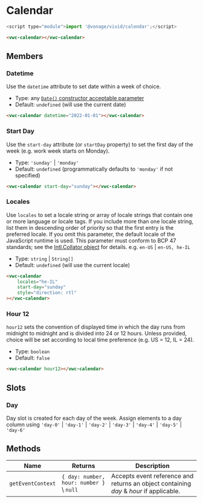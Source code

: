 # Calendar

```js
<script type="module">import '@vonage/vivid/calendar';</script>
```

```html preview
<vwc-calendar></vwc-calendar>
```

## Members

### Datetime

Use the `datetime` attribute to set date within a week of choice.

- Type: any [`Date()` constructor acceptable parameter](https://developer.mozilla.org/en-US/docs/Web/JavaScript/Reference/Global_Objects/Date/Date#parameters)
- Default: `undefined` (will use the current date)

```html preview
<vwc-calendar datetime="2022-01-01"></vwc-calendar>
```

### Start Day

Use the `start-day` attribute (or `startDay` property) to set the first day of the week (e.g. work week starts on Monday).

- Type: `'sunday'` | `'monday'`
- Default: `undefined` (programmatically defaults to `'monday'` if not specified)

```html preview
<vwc-calendar start-day="sunday"></vwc-calendar>
```

### Locales

Use `locales` to set a locale string or array of locale strings that contain one or more language or locale tags. If you include more than one locale string, list them in descending order of priority so that the first entry is the preferred locale. If you omit this parameter, the default locale of the JavaScript runtime is used. This parameter must conform to BCP 47 standards; see the [Intl.Collator object](https://developer.mozilla.org/en-US/docs/Web/JavaScript/Reference/Global_Objects/Intl/Collator) for details. e.g. `en-US` | `en-US, he-IL`

- Type: `string` | `String[]`
- Default: `undefined` (will use the current locale)

```html preview
<vwc-calendar
	locales="he-IL"
	start-day="sunday"
	style="direction: rtl"
></vwc-calendar>
```

### Hour 12

`hour12` sets the convention of displayed time in which the day runs from midnight to midnight and is divided into 24 or 12 hours.
Unless provided, choice will be set according to local time preference (e.g. US = 12, IL = 24).

- Type: `boolean`
- Default: `false`

```html preview
<vwc-calendar hour12></vwc-calendar>
```

## Slots

### Day

Day slot is created for each day of the week.
Assign elements to a day column using `'day-0'` | `'day-1'` | `'day-2'` | `'day-3'` | `'day-4'` | `'day-5'` | `'day-6'`

## Methods

<div class="table-wrapper">

| Name              | Returns                                  | Description                                                                            |
| ----------------- | ---------------------------------------- | -------------------------------------------------------------------------------------- |
| `getEventContext` | `{ day: number, hour: number }` \ `null` | Accepts event reference and returns an object containing _day_ & _hour_ if applicable. |

</div>
